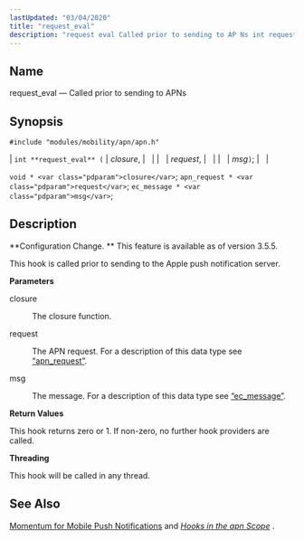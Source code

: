 ```yaml
---
lastUpdated: "03/04/2020"
title: "request_eval"
description: "request eval Called prior to sending to AP Ns int request eval closure request msg void closure apn request request ec message msg Configuration Change This feature is available as of version 3 5 5 This hook is called prior to sending to the Apple push notification server closure The..."
---
```


<a name="hooks.apn.request_eval"></a> 
## Name

request_eval — Called prior to sending to APNs

## Synopsis

`#include "modules/mobility/apn/apn.h"`

| `int **request_eval** (` | <var class="pdparam">closure</var>, |   |
|   | <var class="pdparam">request</var>, |   |
|   | <var class="pdparam">msg</var>`)`; |   |

`void * <var class="pdparam">closure</var>`;
`apn_request * <var class="pdparam">request</var>`;
`ec_message * <var class="pdparam">msg</var>`;<a name="idp41945184"></a> 
## Description

**Configuration Change. ** This feature is available as of version 3.5.5.

This hook is called prior to sending to the Apple push notification server.

**<a name="idp41942208"></a> Parameters**

<dl class="variablelist">

<dt>closure</dt>

<dd>

The closure function.

</dd>

<dt>request</dt>

<dd>

The APN request. For a description of this data type see [“apn_request”](/momentum/3/3-api/structs-apn-request).

</dd>

<dt>msg</dt>

<dd>

The message. For a description of this data type see [“ec_message”](/momentum/3/3-api/structs-ec-message).

</dd>

</dl>

**<a name="idp45880800"></a> Return Values**

This hook returns zero or 1\. If non-zero, no further hook providers are called.

**<a name="idp45878336"></a> Threading**

This hook will be called in any thread.

<a name="idp45878896"></a> 
## See Also

[Momentum for Mobile Push Notifications](/momentum/3/3-push) and [*Hooks in the apn Scope*](/momentum/3/3-api/hooks-apn) .